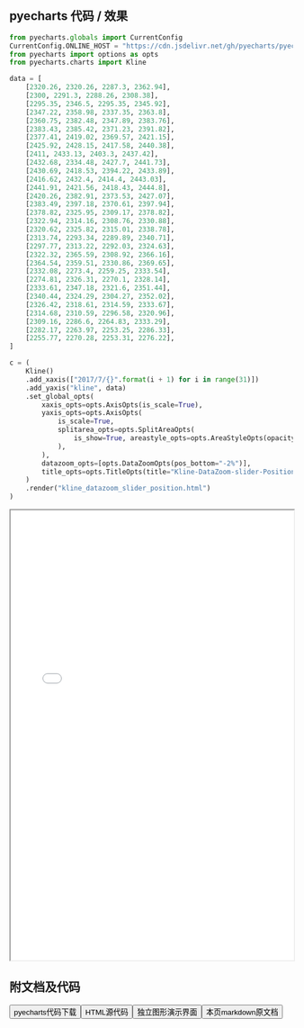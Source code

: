 
## pyecharts 代码 / 效果

```python
from pyecharts.globals import CurrentConfig
CurrentConfig.ONLINE_HOST = "https://cdn.jsdelivr.net/gh/pyecharts/pyecharts-assets@latest/assets/"
from pyecharts import options as opts
from pyecharts.charts import Kline

data = [
    [2320.26, 2320.26, 2287.3, 2362.94],
    [2300, 2291.3, 2288.26, 2308.38],
    [2295.35, 2346.5, 2295.35, 2345.92],
    [2347.22, 2358.98, 2337.35, 2363.8],
    [2360.75, 2382.48, 2347.89, 2383.76],
    [2383.43, 2385.42, 2371.23, 2391.82],
    [2377.41, 2419.02, 2369.57, 2421.15],
    [2425.92, 2428.15, 2417.58, 2440.38],
    [2411, 2433.13, 2403.3, 2437.42],
    [2432.68, 2334.48, 2427.7, 2441.73],
    [2430.69, 2418.53, 2394.22, 2433.89],
    [2416.62, 2432.4, 2414.4, 2443.03],
    [2441.91, 2421.56, 2418.43, 2444.8],
    [2420.26, 2382.91, 2373.53, 2427.07],
    [2383.49, 2397.18, 2370.61, 2397.94],
    [2378.82, 2325.95, 2309.17, 2378.82],
    [2322.94, 2314.16, 2308.76, 2330.88],
    [2320.62, 2325.82, 2315.01, 2338.78],
    [2313.74, 2293.34, 2289.89, 2340.71],
    [2297.77, 2313.22, 2292.03, 2324.63],
    [2322.32, 2365.59, 2308.92, 2366.16],
    [2364.54, 2359.51, 2330.86, 2369.65],
    [2332.08, 2273.4, 2259.25, 2333.54],
    [2274.81, 2326.31, 2270.1, 2328.14],
    [2333.61, 2347.18, 2321.6, 2351.44],
    [2340.44, 2324.29, 2304.27, 2352.02],
    [2326.42, 2318.61, 2314.59, 2333.67],
    [2314.68, 2310.59, 2296.58, 2320.96],
    [2309.16, 2286.6, 2264.83, 2333.29],
    [2282.17, 2263.97, 2253.25, 2286.33],
    [2255.77, 2270.28, 2253.31, 2276.22],
]

c = (
    Kline()
    .add_xaxis(["2017/7/{}".format(i + 1) for i in range(31)])
    .add_yaxis("kline", data)
    .set_global_opts(
        xaxis_opts=opts.AxisOpts(is_scale=True),
        yaxis_opts=opts.AxisOpts(
            is_scale=True,
            splitarea_opts=opts.SplitAreaOpts(
                is_show=True, areastyle_opts=opts.AreaStyleOpts(opacity=1)
            ),
        ),
        datazoom_opts=[opts.DataZoomOpts(pos_bottom="-2%")],
        title_opts=opts.TitleOpts(title="Kline-DataZoom-slider-Position"),
    )
    .render("kline_datazoom_slider_position.html")
)

```

<iframe width="100%" height="800px" src="/pyecharts/Candlestick/kline_datazoom_slider_position.html"></iframe>

## 附文档及代码

<a href="https://cdn.jsdelivr.net/gh/wfy-belief/python/docs/pyecharts/Candlestick/kline_datazoom_slider_position.py"><button class="mybutton">pyecharts代码下载</button></a><a href="https://cdn.jsdelivr.net/gh/wfy-belief/python/docs/pyecharts/Candlestick/kline_datazoom_slider_position.html"><button class="mybutton">HTML源代码</button></a><a href="https://python.wfyblog.cn/pyecharts/Candlestick/kline_datazoom_slider_position.html"><button class="mybutton">独立图形演示界面</button></a><a href="https://cdn.jsdelivr.net/gh/wfy-belief/python/docs/pyecharts/Candlestick/kline_datazoom_slider_position.md"><button class="mybutton">本页markdown原文档</button></a>